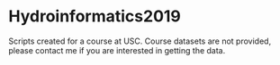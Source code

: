 # Hydroinformatics2019
Scripts created for a course at USC. Course datasets are not provided, please contact me if you are interested in getting the data.
